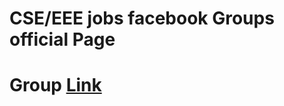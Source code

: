 # CSE/EEE jobs facebook Groups official Page

# Group [Link](https://www.facebook.com/groups/eee.cse)
